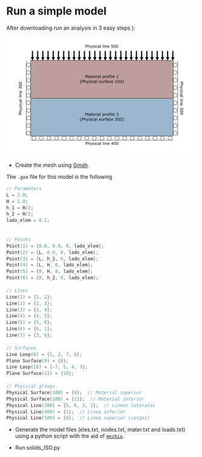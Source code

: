 # Run a simple model
After downloading run an analysis in 3 easy steps ):

![Template for bilayer model.](../img/template_schematic.png)

- Create the mesh using [Gmsh](http://gmsh.info/).

The ``.geo`` file for this model is the following

```c
// Parameters
L = 2.0;
H = 1.0;
h_1 = H/2;
h_2 = H/2;
lado_elem = 0.1;


// Points
Point(1) = {0.0, 0.0, 0, lado_elem};
Point(2) = {L, 0.0, 0, lado_elem};
Point(3) = {L, h_2, 0, lado_elem};
Point(4) = {L, H, 0, lado_elem};
Point(5) = {0, H, 0, lado_elem};
Point(6) = {0, h_2, 0, lado_elem};

// Lines
Line(1) = {1, 2};
Line(2) = {2, 3};
Line(3) = {3, 4};
Line(4) = {4, 5};
Line(5) = {5, 6};
Line(6) = {6, 1};
Line(7) = {3, 6};

// Surfaces
Line Loop(8) = {1, 2, 7, 6};
Plane Surface(9) = {8};
Line Loop(10) = {-7, 5, 4, 3};
Plane Surface(11) = {10};

// Physical groups
Physical Surface(100) = {9};  // Material superior
Physical Surface(200) = {11};  // Material inferior
Physical Line(300) = {5, 6, 3, 2};  // Lineas laterales
Physical Line(400) = {1};  // Linea inferior
Physical Line(500) = {4};  // Linea superior (cargas)
```


- Generate the model files (eles.txt, nodes.txt, mater.txt and loads.txt) using
  a python script with the aid of [`meshio`](https://github.com/nschloe/meshio).
  
- Run solids_ISO.py
